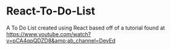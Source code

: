 # React-To-Do-List
A To Do List created using React based off of a tutorial found at https://www.youtube.com/watch?v=pCA4qpQDZD8&amp;ab_channel=DevEd
